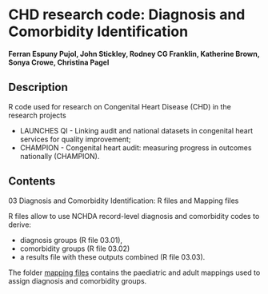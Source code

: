 # CHD research code: Diagnosis and Comorbidity Identification

**Ferran Espuny Pujol, John Stickley, Rodney CG Franklin, Katherine Brown, Sonya Crowe, Christina Pagel**

## Description

R code used for research on Congenital Heart Disease (CHD) in the research projects 

* LAUNCHES QI - Linking audit and national datasets in congenital heart services for quality improvement;
* CHAMPION - Congenital heart audit: measuring progress in outcomes nationally (CHAMPION).

## Contents

03 Diagnosis and Comorbidity Identification: R files and Mapping files

R files allow to use NCHDA record-level diagnosis and comorbidity codes to derive:

* diagnosis groups (R file 03.01), 
* comorbidity groups (R file 03.02)
* a results file with these outputs combined (R file 03.03).

The folder [mapping files](<mapping files>) contains the paediatric and adult mappings used to assign diagnosis and comorbidity groups.

